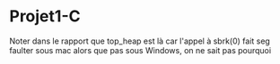 # Projet1-C

Noter dans le rapport que top_heap est là car l'appel à sbrk(0) fait seg faulter sous mac alors que pas sous Windows, on ne sait pas pourquoi
